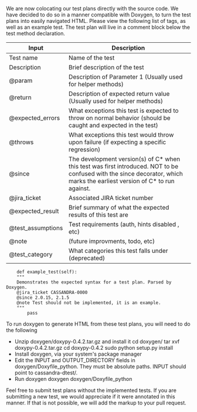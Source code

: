 We are now colocating our test plans directly with the source code. We have decided to do so in a manner compatible with Doxygen, to turn the test plans into easily navigated HTML. Please view the following list of tags, as well as an example test. The test plan will live in a comment block below the test method declaration.


Input             | Description
------------------|------------------
Test name         | Name of the test
Description       | Brief description of the test
@param            | Description of Parameter 1 (Usually used for helper methods)
@return           | Description of expected return value (Usually used for helper methods)
@expected_errors  | What exceptions this test is expected to throw on normal behavior (should be caught and expected in the test)
@throws           | What exceptions this test would throw upon failure (if expecting a specific regression)
@since            | The development version(s) of C* when this test was first introduced. NOT to be confused with the since decorator, which marks the earliest version of C* to run against.
@jira_ticket      | Associated JIRA ticket number
@expected_result  | Brief summary of what the expected results of this test are
@test_assumptions | Test requirements (auth, hints disabled , etc)
@note             | (future improvments, todo, etc)
@test_category    | What categories this test falls under (deprecated)



        def example_test(self):
        """
        Demonstrates the expected syntax for a test plan. Parsed by Doxygen.
        @jira_ticket CASSANDRA-0000
        @since 2.0.15, 2.1.5
        @note Test should not be implemented, it is an example.
        """
            pass

To run doxygen to generate HTML from these test plans, you will need to do the following

* Unzip doxygen/doxypy-0.4.2.tar.gz and install it
        cd doxygen/
        tar xvf doxypy-0.4.2.tar.gz
        cd doxypy-0.4.2
        sudo python setup.py install
* Install doxygen, via your system's package manager
* Edit the INPUT and OUTPUT_DIRECTORY fields in doxygen/Doxyfile_python. They must be absolute paths. INPUT should point to cassandra-dtest/.
* Run doxygen
        doxygen doxygen/Doxyfile_python

Feel free to submit test plans without the implemented tests. If you are submitting a new test, we would appreciate if it were annotated in this manner. If that is not possible, we will add the markup to your pull request.